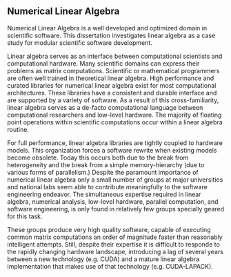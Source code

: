 
Numerical Linear Algebra
------------------------

Numerical Linear Algebra is a well developed and optimized domain in scientific software.  This dissertation investigates linear algebra as a case study for modular scientific software development.

Linear algebra serves as an interface between computational scientists and computational hardware.  Many scientific domains can express their problems as matrix computations.  Scientific or mathematical programmers are often well trained in theoretical linear algebra.  High performance and curated libraries for numerical linear algebra exist for most computational architectures.  These libraries have a consistent and durable interface and are supported by a variety of software.  As a result of this cross-familiarity, linear algebra serves as a de-facto computational language between computational researchers and low-level hardware.  The majority of floating point operations within scientific computations occur within a linear algebra routine.

For full performance, linear algebra libraries are tightly coupled to hardware models.  This organization forces a software rewrite when existing models become obsolete.  Today this occurs both due to the break from heterogeneity and the break from a simple memory-hierarchy (due to various forms of parallelism.)  Despite the paramount importance of numerical linear algebra only a small number of groups at major universities and national labs seem able to contribute meaningfully to the software engineering endeavor.  The simultaneous expertise required in linear algebra, numerical analysis, low-level hardware, parallel computation, and software engineering, is only found in relatively few groups specially geared for this task.

These groups produce very high quality software, capable of executing common matrix computations an order of magnitude faster than reasonably intelligent attempts.  Still, despite their expertise it is difficult to responde to the rapidly changing hardware landscape, introducing a lag of several years between a new technology (e.g. CUDA) and a mature linear algebra implementation that makes use of that technology (e.g. CUDA-LAPACK).
